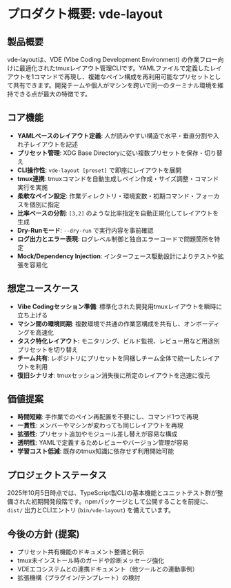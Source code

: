 # プロダクト概要: vde-layout

## 製品概要
vde-layoutは、VDE (Vibe Coding Development Environment) の作業フロー向けに最適化されたtmuxレイアウト管理CLIです。YAMLファイルで定義したレイアウトを1コマンドで再現し、複雑なペイン構成を再利用可能なプリセットとして共有できます。開発チームや個人がマシンを跨いで同一のターミナル環境を維持できる点が最大の特徴です。

## コア機能
- **YAMLベースのレイアウト定義**: 人が読みやすい構造で水平・垂直分割や入れ子レイアウトを記述
- **プリセット管理**: XDG Base Directoryに従い複数プリセットを保存・切り替え
- **CLI操作性**: `vde-layout [preset]` で即座にレイアウトを展開
- **tmux連携**: tmuxコマンドを自動生成しペイン作成・サイズ調整・コマンド実行を実施
- **柔軟なペイン設定**: 作業ディレクトリ・環境変数・初期コマンド・フォーカスを個別に指定
- **比率ベースの分割**: `[3,2]` のような比率指定を自動正規化してレイアウトを生成
- **Dry-Runモード**: `--dry-run` で実行内容を事前確認
- **ログ出力とエラー表現**: ログレベル制御と独自エラーコードで問題箇所を特定
- **Mock/Dependency Injection**: インターフェース駆動設計によりテストや拡張を容易化

## 想定ユースケース
- **Vibe Codingセッション準備**: 標準化された開発用tmuxレイアウトを瞬時に立ち上げる
- **マシン間の環境同期**: 複数環境で共通の作業窓構成を共有し、オンボーディングを高速化
- **タスク特化レイアウト**: モニタリング、ビルド監視、レビュー用など用途別プリセットを切り替え
- **チーム共有**: レポジトリにプリセットを同梱しチーム全体で統一したレイアウトを利用
- **復旧シナリオ**: tmuxセッション消失後に所定のレイアウトを迅速に復元

## 価値提案
- **時間短縮**: 手作業でのペイン再配置を不要にし、コマンド1つで再現
- **一貫性**: メンバーやマシンが変わっても同じレイアウトを再現
- **拡張性**: プリセット追加やモジュール差し替えが容易な構成
- **透明性**: YAMLで定義するためレビューやバージョン管理が容易
- **学習コスト低減**: 既存のtmux知識に依存せず利用開始可能

## プロジェクトステータス
2025年10月5日時点では、TypeScript製CLIの基本機能とユニットテスト群が整備された初期開発段階です。npmパッケージとして公開することを前提に、`dist/` 出力とCLIエントリ (`bin/vde-layout`) を備えています。

## 今後の方針 (提案)
- プリセット共有機能のドキュメント整備と例示
- tmux未インストール時のガードや診断メッセージ強化
- VDEエコシステムとの連携ドキュメント（他ツールとの連動事例）
- 拡張機構（プラグイン/テンプレート）の検討
